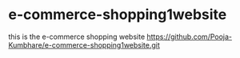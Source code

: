 # e-commerce-shopping1website
this is the  e-commerce shopping  website 
https://github.com/Pooja-Kumbhare/e-commerce-shopping1website.git
